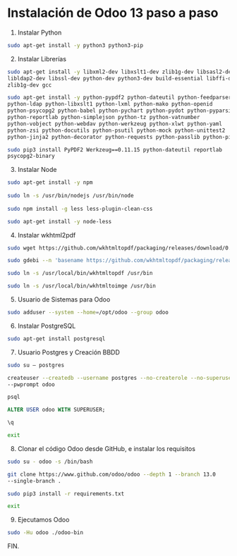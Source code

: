 # Instalación de Odoo 13 paso a paso

1. Instalar Python

```bash
sudo apt-get install -y python3 python3-pip
```
2. Instalar Librerías 

```bash
sudo apt-get install -y libxml2-dev libxslt1-dev zlib1g-dev libsasl2-dev 
libldap2-dev libssl-dev python-dev python3-dev build-essential libffi-dev 
zlib1g-dev gcc

sudo apt-get install -y python-pypdf2 python-dateutil python-feedparser 
python-ldap python-libxslt1 python-lxml python-mako python-openid 
python-psycopg2 python-babel python-pychart python-pydot python-pyparsing 
python-reportlab python-simplejson python-tz python-vatnumber 
python-vobject python-webdav python-werkzeug python-xlwt python-yaml 
python-zsi python-docutils python-psutil python-mock python-unittest2 
python-jinja2 python-decorator python-requests python-passlib python-pil

sudo pip3 install PyPDF2 Werkzeug==0.11.15 python-dateutil reportlab 
psycopg2-binary
```

3. Instalar Node  

```bash
sudo apt-get install -y npm
    
sudo ln -s /usr/bin/nodejs /usr/bin/node
    
sudo npm install -g less less-plugin-clean-css

sudo apt-get install -y node-less
```

4.  Instalar wkhtml2pdf

```bash
sudo wget https://github.com/wkhtmltopdf/packaging/releases/download/0.12.6-1/wkhtmltox_0.12.6-1.focal_amd64.deb

sudo gdebi --n 'basename https://github.com/wkhtmltopdf/packaging/releases/download/0.12.6-1/wkhtmltox_0.12.6-1.focal_amd64.deb'

sudo ln -s /usr/local/bin/wkhtmltopdf /usr/bin

sudo ln -s /usr/local/bin/wkhtmltoimge /usr/bin
```

5. Usuario de Sistemas para Odoo

```bash
sudo adduser --system --home=/opt/odoo --group odoo
```

6. Instalar PostgreSQL

```bash
sudo apt-get install postgresql
```
7. Usuario Postgres y Creación BBDD

```bash
sudo su – postgres

createuser --createdb --username postgres --no-createrole --no-superuser 
--pwprompt odoo

psql
```

```sql
ALTER USER odoo WITH SUPERUSER;

\q
```

```bash
exit
```

8. Clonar el código Odoo desde GitHub, e instalar los requisitos

```bash
sudo su - odoo -s /bin/bash

git clone https://www.github.com/odoo/odoo --depth 1 --branch 13.0 
--single-branch .

sudo pip3 install -r requirements.txt

exit
``` 

9. Ejecutamos Odoo

```bash
sudo -Hu odoo ./odoo-bin
```

 FIN.

